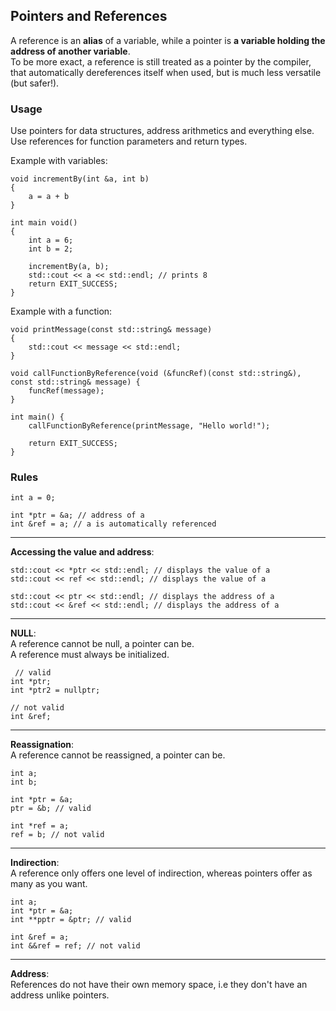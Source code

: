 ## Pointers and References
A reference is an **alias** of a variable, while a pointer is **a variable holding the address of another variable**.
<br>To be more exact, a reference is still treated as a pointer by the compiler, that automatically dereferences itself when used, but is much less versatile (but safer!).


### Usage
Use pointers for data structures, address arithmetics and everything else.
<br>Use references for function parameters and return types.

Example with variables:
```
void incrementBy(int &a, int b)
{
    a = a + b
}

int main void()
{
    int a = 6;
    int b = 2;

    incrementBy(a, b);
    std::cout << a << std::endl; // prints 8
    return EXIT_SUCCESS;
}
```

Example with a function:
```
void printMessage(const std::string& message)
{
    std::cout << message << std::endl;
}

void callFunctionByReference(void (&funcRef)(const std::string&), const std::string& message) {
    funcRef(message);
}

int main() {
    callFunctionByReference(printMessage, "Hello world!");

    return EXIT_SUCCESS;
}
```

### Rules
```
int a = 0;

int *ptr = &a; // address of a
int &ref = a; // a is automatically referenced
```
---
**Accessing the value and address**:
```
std::cout << *ptr << std::endl; // displays the value of a
std::cout << ref << std::endl; // displays the value of a

std::cout << ptr << std::endl; // displays the address of a
std::cout << &ref << std::endl; // displays the address of a
```
---
**NULL**:
<br>A reference cannot be null, a pointer can be.
<br>A reference must always be initialized.
```
 // valid
int *ptr;
int *ptr2 = nullptr;

// not valid
int &ref;
```
---
**Reassignation**:
<br>A reference cannot be reassigned, a pointer can be.
```
int a;
int b;

int *ptr = &a;
ptr = &b; // valid

int *ref = a;
ref = b; // not valid
```
---
**Indirection**:
<br>A reference only offers one level of indirection, whereas pointers offer as many as you want.
```
int a;
int *ptr = &a;
int **pptr = &ptr; // valid

int &ref = a;
int &&ref = ref; // not valid
```
---
**Address**:
<br>References do not have their own memory space, i.e they don't have an address unlike pointers.